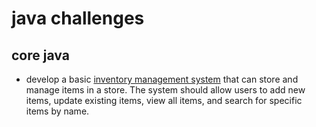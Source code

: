 # java challenges
## core java 
- develop a basic [inventory management system](https://github.com/ncodeit-java/challenges/blob/main/inventory%20management%20system) that can store and manage items in a store. The system should allow users to add new items, update existing items, view all items, and search for specific items by name. 


